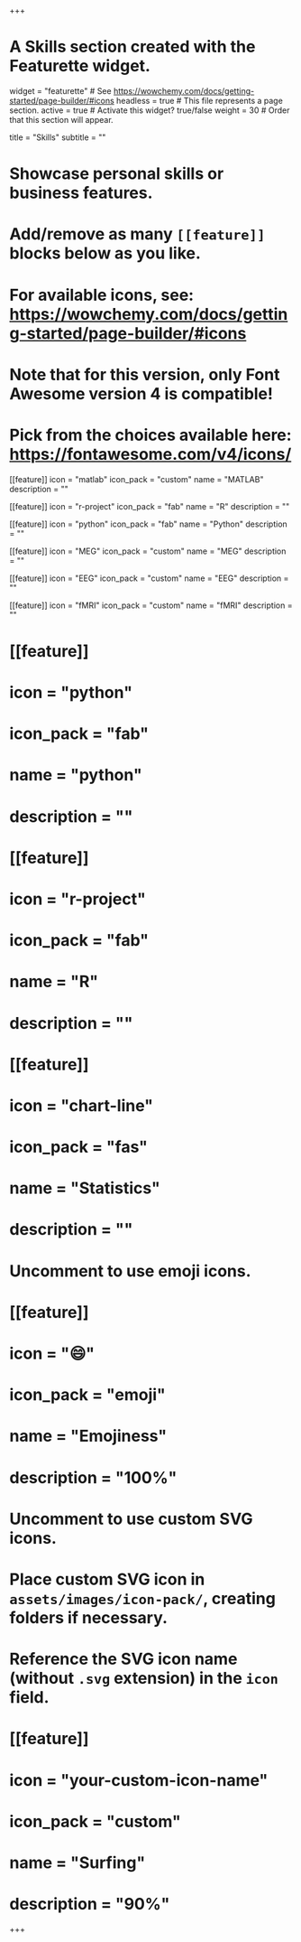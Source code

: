 +++
# A Skills section created with the Featurette widget.
widget = "featurette"  # See https://wowchemy.com/docs/getting-started/page-builder/#icons
headless = true  # This file represents a page section.
active = true  # Activate this widget? true/false
weight = 30  # Order that this section will appear.

title = "Skills"
subtitle = ""

# Showcase personal skills or business features.
# 
# Add/remove as many `[[feature]]` blocks below as you like.
# 
# For available icons, see: https://wowchemy.com/docs/getting-started/page-builder/#icons
# Note that for this version, only Font Awesome version 4 is compatible!
# Pick from the choices available here: https://fontawesome.com/v4/icons/

[[feature]]
  icon = "matlab"
  icon_pack = "custom"
  name = "MATLAB"
  description = ""

[[feature]]
  icon = "r-project"
  icon_pack = "fab"
  name = "R"
  description = ""

[[feature]]
  icon = "python"
  icon_pack = "fab"
  name = "Python"
  description = ""

[[feature]]
  icon = "MEG"
  icon_pack = "custom"
  name = "MEG"
  description = ""

[[feature]]
  icon = "EEG"
  icon_pack = "custom"
  name = "EEG"
  description = ""

[[feature]]
  icon = "fMRI"
  icon_pack = "custom"
  name = "fMRI"
  description = ""

# [[feature]]
#  icon = "python"
#  icon_pack = "fab"
#  name = "python"
#  description = ""

# [[feature]]
#  icon = "r-project"
#  icon_pack = "fab"
#  name = "R"
#  description = ""

# [[feature]]
#  icon = "chart-line"
#  icon_pack = "fas"
#  name = "Statistics"
#  description = ""  

# Uncomment to use emoji icons.
# [[feature]]
#  icon = ":smile:"
#  icon_pack = "emoji"
#  name = "Emojiness"
#  description = "100%"  

# Uncomment to use custom SVG icons.
# Place custom SVG icon in `assets/images/icon-pack/`, creating folders if necessary.
# Reference the SVG icon name (without `.svg` extension) in the `icon` field.
# [[feature]]
#  icon = "your-custom-icon-name"
#  icon_pack = "custom"
#  name = "Surfing"
#  description = "90%"

+++
